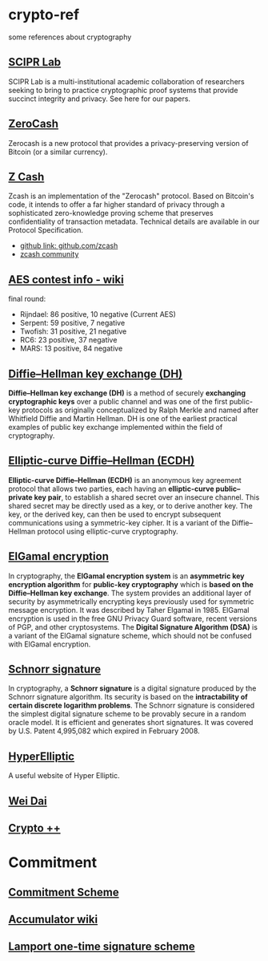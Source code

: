 # crypto-ref
some references about cryptography

## [SCIPR Lab](http://www.scipr-lab.org/)
SCIPR Lab is a multi-institutional academic collaboration of researchers seeking to bring to practice cryptographic proof systems that provide succinct integrity and privacy. See here for our papers.

## [ZeroCash](http://zerocash-project.org/)
Zerocash is a new protocol that provides a privacy-preserving version of Bitcoin (or a similar currency).

## [Z Cash](https://z.cash)
Zcash is an implementation of the "Zerocash" protocol. Based on Bitcoin's code, it intends to offer a far higher standard of privacy through a sophisticated zero-knowledge proving scheme that preserves confidentiality of transaction metadata. Technical details are available in our Protocol Specification.
* [github link: github.com/zcash](https://github.com/zcash)
* [zcash community](https://www.zcashcommunity.com/)

## [AES contest info - wiki](https://en.wikipedia.org/wiki/Advanced_Encryption_Standard_process#Selection_of_the_winner)
final round:

* Rijndael: 86 positive, 10 negative (Current AES)
* Serpent: 59 positive, 7 negative
* Twofish: 31 positive, 21 negative
* RC6: 23 positive, 37 negative
* MARS: 13 positive, 84 negative


## [Diffie–Hellman key exchange (DH)](https://en.wikipedia.org/wiki/Diffie%E2%80%93Hellman_key_exchange)
__Diffie–Hellman key exchange (DH)__ is a method of securely __exchanging cryptographic keys__ over a public channel and was one of the first public-key protocols as originally conceptualized by Ralph Merkle and named after Whitfield Diffie and Martin Hellman. DH is one of the earliest practical examples of public key exchange implemented within the field of cryptography.


## [Elliptic-curve Diffie–Hellman (ECDH)](https://en.wikipedia.org/wiki/Elliptic-curve_Diffie%E2%80%93Hellman)
__Elliptic-curve Diffie–Hellman (ECDH)__ is an anonymous key agreement protocol that allows two parties, each having an __elliptic-curve public–private key pair__, to establish a shared secret over an insecure channel. This shared secret may be directly used as a key, or to derive another key. The key, or the derived key, can then be used to encrypt subsequent communications using a symmetric-key cipher. It is a variant of the Diffie–Hellman protocol using elliptic-curve cryptography.

## [ElGamal encryption](https://en.wikipedia.org/wiki/ElGamal_encryption)
In cryptography, the __ElGamal encryption system__ is an __asymmetric key encryption algorithm__ for __public-key cryptography__ which is __based on the Diffie–Hellman key exchange__. The system provides an additional layer of security by asymmetrically encrypting keys previously used for symmetric message encryption. It was described by Taher Elgamal in 1985. ElGamal encryption is used in the free GNU Privacy Guard software, recent versions of PGP, and other cryptosystems. The __Digital Signature Algorithm (DSA)__ is a variant of the ElGamal signature scheme, which should not be confused with ElGamal encryption.

## [Schnorr signature](https://en.wikipedia.org/wiki/Schnorr_signature)
In cryptography, a __Schnorr signature__ is a digital signature produced by the Schnorr signature algorithm. Its security is based on the __intractability of certain discrete logarithm problems__. The Schnorr signature is considered the simplest digital signature scheme to be provably secure in a random oracle model. It is efficient and generates short signatures. It was covered by U.S. Patent 4,995,082 which expired in February 2008.




## [HyperElliptic](http://hyperelliptic.org/)

A useful website of Hyper Elliptic. 


## [Wei Dai](http://www.weidai.com/)

## [Crypto ++](https://www.cryptopp.com/)

# Commitment

## [Commitment Scheme](https://en.wikipedia.org/wiki/Commitment_scheme)

## [Accumulator wiki](https://en.wikipedia.org/wiki/Accumulator_(cryptography))

## [Lamport one-time signature scheme](https://en.wikipedia.org/wiki/Lamport_signature)